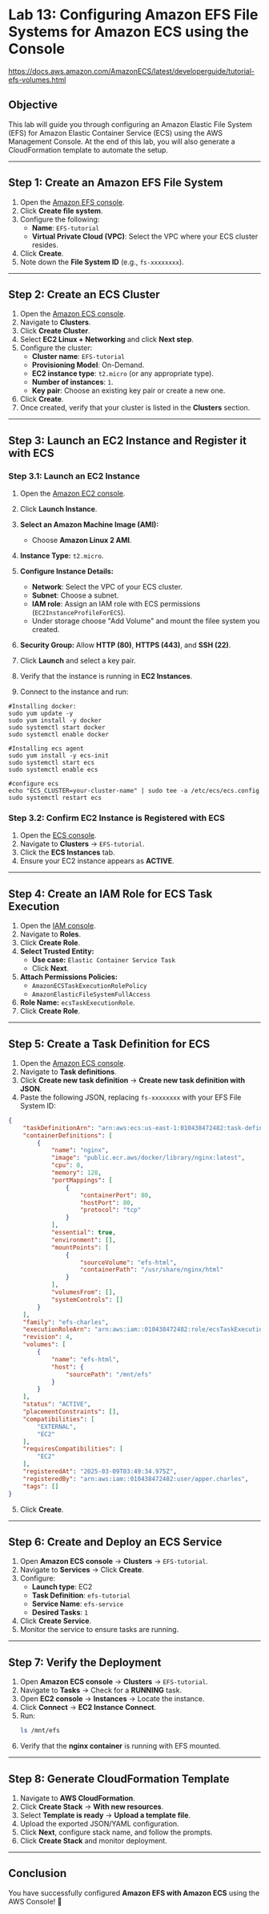 # Lab 13: Configuring Amazon EFS File Systems for Amazon ECS using the Console

https://docs.aws.amazon.com/AmazonECS/latest/developerguide/tutorial-efs-volumes.html

## **Objective**
This lab will guide you through configuring an Amazon Elastic File System (EFS) for Amazon Elastic Container Service (ECS) using the AWS Management Console. At the end of this lab, you will also generate a CloudFormation template to automate the setup.

---

## **Step 1: Create an Amazon EFS File System**
1. Open the [Amazon EFS console](https://console.aws.amazon.com/efs/).
2. Click **Create file system**.
3. Configure the following:
   - **Name**: `EFS-tutorial`
   - **Virtual Private Cloud (VPC)**: Select the VPC where your ECS cluster resides.
4. Click **Create**.
5. Note down the **File System ID** (e.g., `fs-xxxxxxxx`).

---

## **Step 2: Create an ECS Cluster**
1. Open the [Amazon ECS console](https://console.aws.amazon.com/ecs/).
2. Navigate to **Clusters**.
3. Click **Create Cluster**.
4. Select **EC2 Linux + Networking** and click **Next step**.
5. Configure the cluster:
   - **Cluster name**: `EFS-tutorial`
   - **Provisioning Model**: On-Demand.
   - **EC2 instance type**: `t2.micro` (or any appropriate type).
   - **Number of instances**: `1`.
   - **Key pair**: Choose an existing key pair or create a new one.
6. Click **Create**.
7. Once created, verify that your cluster is listed in the **Clusters** section.

---

## **Step 3: Launch an EC2 Instance and Register it with ECS**
### **Step 3.1: Launch an EC2 Instance**
1. Open the [Amazon EC2 console](https://console.aws.amazon.com/ec2/).
2. Click **Launch Instance**.
3. **Select an Amazon Machine Image (AMI):**
   - Choose **Amazon Linux 2 AMI**.
4. **Instance Type:** `t2.micro`.
5. **Configure Instance Details:**
   - **Network**: Select the VPC of your ECS cluster.
   - **Subnet**: Choose a subnet.
   - **IAM role**: Assign an IAM role with ECS permissions (`EC2InstanceProfileForECS`).
   - Under storage choose "Add Volume" and mount the filee system you created.
  
6. **Security Group:** Allow **HTTP (80)**, **HTTPS (443)**, and **SSH (22)**.
7. Click **Launch** and select a key pair.
8. Verify that the instance is running in **EC2 Instances**.

9. Connect to the instance and run:

```
#Installing docker:
sudo yum update -y
sudo yum install -y docker
sudo systemctl start docker
sudo systemctl enable docker

#Installing ecs agent
sudo yum install -y ecs-init
sudo systemctl start ecs
sudo systemctl enable ecs

#configure ecs
echo "ECS_CLUSTER=your-cluster-name" | sudo tee -a /etc/ecs/ecs.config
sudo systemctl restart ecs

```

### **Step 3.2: Confirm EC2 Instance is Registered with ECS**
1. Open the [ECS console](https://console.aws.amazon.com/ecs/).
2. Navigate to **Clusters** → `EFS-tutorial`.
3. Click the **ECS Instances** tab.
4. Ensure your EC2 instance appears as **ACTIVE**.

---

## **Step 4: Create an IAM Role for ECS Task Execution**
1. Open the [IAM console](https://console.aws.amazon.com/iam/).
2. Navigate to **Roles**.
3. Click **Create Role**.
4. **Select Trusted Entity:**
   - **Use case:** `Elastic Container Service Task`
   - Click **Next**.
5. **Attach Permissions Policies:**
   - `AmazonECSTaskExecutionRolePolicy`
   - `AmazonElasticFileSystemFullAccess`
6. **Role Name:** `ecsTaskExecutionRole`.
7. Click **Create Role**.

---

## **Step 5: Create a Task Definition for ECS**
1. Open the [Amazon ECS console](https://console.aws.amazon.com/ecs/).
2. Navigate to **Task definitions**.
3. Click **Create new task definition** → **Create new task definition with JSON**.
4. Paste the following JSON, replacing `fs-xxxxxxxx` with your EFS File System ID:

```json
{
    "taskDefinitionArn": "arn:aws:ecs:us-east-1:010438472482:task-definition/efs-charles:4",
    "containerDefinitions": [
        {
            "name": "nginx",
            "image": "public.ecr.aws/docker/library/nginx:latest",
            "cpu": 0,
            "memory": 128,
            "portMappings": [
                {
                    "containerPort": 80,
                    "hostPort": 80,
                    "protocol": "tcp"
                }
            ],
            "essential": true,
            "environment": [],
            "mountPoints": [
                {
                    "sourceVolume": "efs-html",
                    "containerPath": "/usr/share/nginx/html"
                }
            ],
            "volumesFrom": [],
            "systemControls": []
        }
    ],
    "family": "efs-charles",
    "executionRoleArn": "arn:aws:iam::010438472482:role/ecsTaskExecutionRole",
    "revision": 4,
    "volumes": [
        {
            "name": "efs-html",
            "host": {
                "sourcePath": "/mnt/efs"
            }
        }
    ],
    "status": "ACTIVE",
    "placementConstraints": [],
    "compatibilities": [
        "EXTERNAL",
        "EC2"
    ],
    "requiresCompatibilities": [
        "EC2"
    ],
    "registeredAt": "2025-03-09T03:49:34.975Z",
    "registeredBy": "arn:aws:iam::010438472482:user/apper.charles",
    "tags": []
}
```
5. Click **Create**.

---

## **Step 6: Create and Deploy an ECS Service**
1. Open **Amazon ECS console** → **Clusters** → `EFS-tutorial`.
2. Navigate to **Services** → Click **Create**.
3. Configure:
   - **Launch type**: EC2
   - **Task Definition**: `efs-tutorial`
   - **Service Name**: `efs-service`
   - **Desired Tasks**: `1`
4. Click **Create Service**.
5. Monitor the service to ensure tasks are running.

---

## **Step 7: Verify the Deployment**
1. Open **Amazon ECS console** → **Clusters** → `EFS-tutorial`.
2. Navigate to **Tasks** → Check for a **RUNNING** task.
3. Open **EC2 console** → **Instances** → Locate the instance.
4. Click **Connect** → **EC2 Instance Connect**.
5. Run:
   ```bash
   ls /mnt/efs
   ```
6. Verify that the **nginx container** is running with EFS mounted.

---

## **Step 8: Generate CloudFormation Template**
1. Navigate to **AWS CloudFormation**.
2. Click **Create Stack** → **With new resources**.
3. Select **Template is ready** → **Upload a template file**.
4. Upload the exported JSON/YAML configuration.
5. Click **Next**, configure stack name, and follow the prompts.
6. Click **Create Stack** and monitor deployment.

---

## **Conclusion**
You have successfully configured **Amazon EFS with Amazon ECS** using the AWS Console! 🚀
